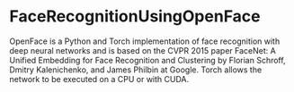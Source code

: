 # FaceRecognitionUsingOpenFace
OpenFace is a Python and Torch implementation of face recognition with deep neural networks and is based on the CVPR 2015 paper FaceNet: A Unified Embedding for Face Recognition and Clustering by Florian Schroff, Dmitry Kalenichenko, and James Philbin at Google. Torch allows the network to be executed on a CPU or with CUDA.
